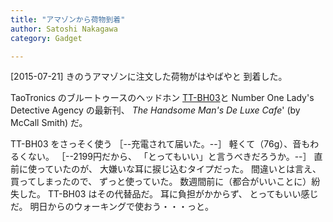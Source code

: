 ```yaml
---
title: "アマゾンから荷物到着"
author: Satoshi Nakagawa
category: Gadget

---
```


[2015-07-21]  きのうアマゾンに注文した荷物がはやばやと
到着した。

 TaoTronics のブルートゥースのヘッドホン
[TT-BH03](https://www.google.co.jp/search?client=ubuntu&channel=fs&q=tt-bh03&ie=utf-8&oe=utf-8&hl=ja)と
Number One Lady's Detective Agency の最新刊、
_The Handsome Man's De Luxe Cafe_' (by McCall Smith) だ。

 TT-BH03 をさっそく使う
［--充電されて届いた。--］
軽くて（76g）、音もわるくない。
［--2199円だから、
「とってもいい」と言うべきだろうか。--］
直前に使っていたのが、
大嫌いな耳に捩じ込むタイプだった。
間違いとは言え、買ってしまったので、
ずっと使っていた。
数週間前に（都合がいいことに）紛失した。
TT-BH03 はその代替品だ。
耳に負担がかからず、
とってもいい感じだ。
明日からのウォーキングで使おう・・・っと。

